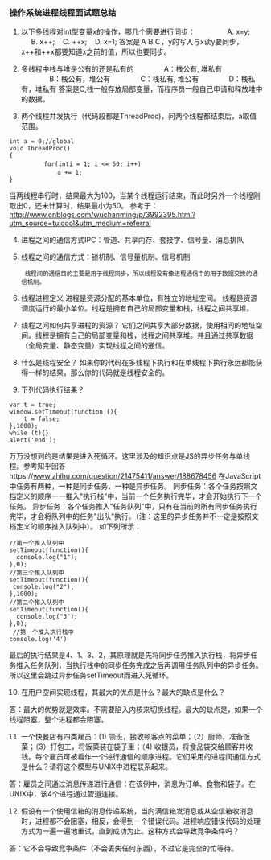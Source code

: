 ### 操作系统进程线程面试题总结
1. 以下多线程对int型变量x的操作，哪几个需要进行同步： 　　　　
A. x=y;      B. x++;    C. ++x;    D. x=1;
答案是ＡＢＣ，y的写入与x读y要同步，x++和++x都要知道x之前的值，所以也要同步。

2. 多线程中栈与堆是公有的还是私有的
　　　　A：栈公有, 堆私有
　　　　B：栈公有，堆公有
　　　　C：栈私有, 堆公有
　　　　D：栈私有，堆私有
答案是C,栈一般存放局部变量，而程序员一般自己申请和释放堆中的数据。

3. 两个线程并发执行（代码段都是ThreadProc)，问两个线程都结束后，a取值范围。
```
int a = 0;//global
void ThreadProc()
{
  　　　　 for(inti = 1; i <= 50; i++)
        　　  a += 1;
}
```
当两线程串行时，结果最大为100，当某个线程运行结束，而此时另外一个线程刚取出0，还未计算时，结果最小为50。
参考于：http://www.cnblogs.com/wuchanming/p/3992395.html?utm_source=tuicool&utm_medium=referral

4. 进程之间的通信方式IPC：管道、共享内存、套接字、信号量、消息排队

5. 线程之间的通信方式：锁机制、信号量机制、信号机制
     
        线程间的通信目的主要是用于线程同步，所以线程没有像进程通信中的用于数据交换的通信机制。

6. 线程进程定义
进程是资源分配的基本单位，有独立的地址空间。
线程是资源调度运行的最小单位。线程是拥有自己的局部变量和栈，线程之间共享堆。

7. 线程之间如何共享进程的资源？
它们之间共享大部分数据，使用相同的地址空间。线程是拥有自己的局部变量和栈，线程之间共享堆。并且通过共享数据（全局变量、静态变量）实现线程之间的通信。

8. 什么是线程安全？
如果你的代码在多线程下执行和在单线程下执行永远都能获得一样的结果，那么你的代码就是线程安全的。

9. 下列代码执行结果？
```
var t = true;
window.setTimeout(function (){
    t = false;
},1000);
while (t){}
alert('end');
```
万万没想到的是结果是进入死循环。这里涉及的知识点是JS的异步任务与单线程。参考知乎回答https://www.zhihu.com/question/21475411/answer/188678456
在JavaScript中任务有两种，一种是同步任务，一种是异步任务。
同步任务：各个任务按照文档定义的顺序一一推入"执行栈"中，当前一个任务执行完毕，才会开始执行下一个任务。
异步任务：各个任务推入"任务队列"中，只有在当前的所有同步任务执行完毕，才会将队列中的任务"出队"执行。（注：这里的异步任务并不一定是按照文档定义的顺序推入队列中）。
如下列所示：
```
//第一个推入队列中
setTimeout(function(){
  console.log("1");
},0);
//第三个推入队列中
setTimeout(function(){
 console.log("2");
},1000);
//第二个推入队列中
setTimeout(function(){
  console.log("3");
},0);
 //第一个推入执行栈中
console.log('4')
```
最后的执行结果是4、1、3、2，其原理就是先将同步任务推入执行栈，将异步任务推入任务队列，当执行栈中的同步任务完成之后再调用任务队列中的异步任务。
所以这里会跳过异步任务setTimeout而进入死循环。

10. 在用户空间实现线程，其最大的优点是什么？最大的缺点是什么？

答：最大的优势就是效率。不需要陷入内核来切换线程。最大的缺点是，如果一个线程阻塞，整个进程都会阻塞。

11. 一个快餐店有四类雇员：(1) 领班，接收顿客点的菜单；（2）厨师，准备饭菜；（3）打包工，将饭菜装在袋子里；（4) 收银员，将食品袋交给顾客并收钱。每个雇员可被看作一个进行通信的顺序进程。它们采用的进程间通信方式是什么？请将这个模型与UNIX中进程联系起来。

答：雇员之间通过消息传递进行通信：在该例中，消息为订单、食物和袋子。在UNIX中，该4个进程通过管道连接。

 

12. 假设有一个使用信箱的消息传递系统，当向满信箱发消息或从空信箱收消息时，进程都不会阻塞，相反，会得到一个错误代码。进程响应错误代码的处理方式为一遍一遍地重试，直到成功为止。这种方式会导致竞争条件吗？

答：它不会导致竞争条件（不会丢失任何东西），不过它是完全的忙等待。